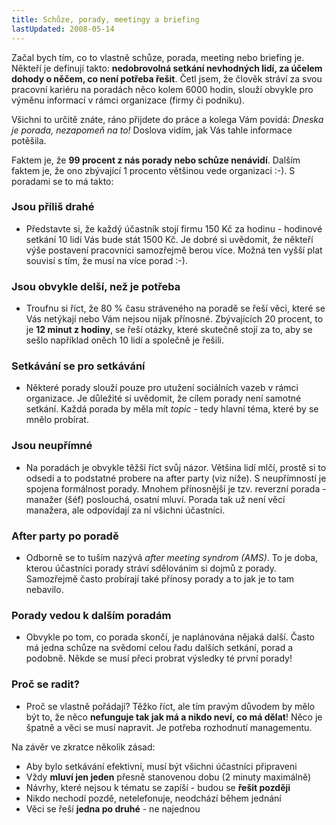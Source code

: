 ```yaml
---
title: Schůze, porady, meetingy a briefing
lastUpdated: 2008-05-14
---
```


Začal bych tím, co to vlastně schůze, porada, meeting nebo briefing je. Někteří
je definují takto: **nedobrovolná setkání nevhodných lidí, za účelem dohody o
něčem, co není potřeba řešit**. Četl jsem, že člověk stráví za svou pracovní
kariéru na poradách něco kolem 6000 hodin, slouží obvykle pro výměnu informací v
rámci organizace (firmy či podniku).

Všichni to určitě znáte, ráno přijdete do práce a kolega Vám povídá: _Dneska je
porada, nezapomeň na to!_ Doslova vidím, jak Vás tahle informace potěšila.

Faktem je, že **99 procent z nás porady nebo schůze nenávidí**. Dalším faktem
je, že ono zbývající 1 procento většinou vede organizaci :-). S poradami se to
má takto:

### Jsou příliš drahé

- Představte si, že každý účastník stojí firmu 150 Kč za hodinu - hodinové
  setkání 10 lidí Vás bude stát 1500 Kč. Je dobré si uvědomit, že někteří výše
  postavení pracovníci samozřejmě berou více. Možná ten vyšší plat souvisí s
  tím, že musí na více porad :-).

### Jsou obvykle delší, než je potřeba

- Troufnu si říct, že 80 % času stráveného na poradě se řeší věci, které se Vás
  netýkají nebo Vám nejsou nijak přínosné. Zbývajících 20 procent, to je **12
  minut z hodiny**, se řeší otázky, které skutečně stojí za to, aby se sešlo
  například oněch 10 lidí a společně je řešili.

### Setkávání se pro setkávání

- Některé porady slouží pouze pro utužení sociálních vazeb v rámci organizace.
  Je důležité si uvědomit, že cílem porady není samotné setkání. Každá porada by
  měla mít _topic_ - tedy hlavní téma, které by se mnělo probírat.

### Jsou neupřímné

- Na poradách je obvykle těžší říct svůj názor. Většina lidí mlčí, prostě si to
  odsedí a to podstatné probere na after party (viz níže). S neupřímností je
  spojena formálnost porady. Mnohem přínosnější je tzv. reverzní porada -
  manažer (šéf) poslouchá, osatní mluví. Porada tak už není věcí manažera, ale
  odpovídají za ní všichni účastníci.

### After party po poradě

- Odborně se to tuším nazývá _after meeting syndrom (AMS)_. To je doba, kterou
  účastníci porady stráví sdělováním si dojmů z porady. Samozřejmě často
  probírají také přínosy porady a to jak je to tam nebavilo.

### Porady vedou k dalším poradám

- Obvykle po tom, co porada skončí, je naplánována nějaká další. Často má jedna
  schůze na svědomí celou řadu dalších setkání, porad a podobně. Někde se musí
  přeci probrat výsledky té první porady!

### Proč se radit?

- Proč se vlastně pořádají? Těžko říct, ale tím pravým důvodem by mělo být to,
  že něco **nefunguje tak jak má a nikdo neví, co má dělat**! Něco je špatně a
  věci se musí napravit. Je potřeba rozhodnutí managementu.

Na závěr ve zkratce několik zásad:

- Aby bylo setkávání efektivní, musí být všichni účastníci připraveni
- Vždy **mluví jen jeden** přesně stanovenou dobu (2 minuty maximálně)
- Návrhy, které nejsou k tématu se zapíší - budou se **řešit později**
- Nikdo nechodí pozdě, netelefonuje, neodchází během jednání
- Věci se řeší **jedna po druhé** - ne najednou
